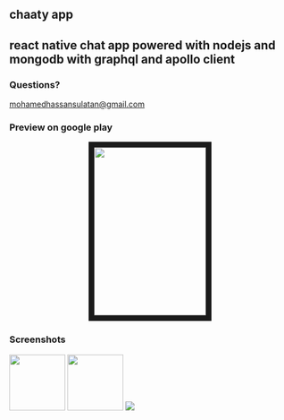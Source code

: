 ##  chaaty app 

## react native chat app powered with nodejs and mongodb with graphql and apollo client


### Questions?

mohamedhassansulatan@gmail.com

### Preview on google play

<center><a href="https://play.google.com/store/apps/details?id=com.yallachat" target="_blank"><img src="https://lh3.googleusercontent.com/9PJ3G_6P3y-tGBM6ABFkK-DHMzAG7C0Qi4KJxIfQT2ufG3PsLibAhPzvUbuhuEkWf1An=w720-h310-rw" width="200" height="300" border="10" /></a></center>

### Screenshots

<img src="https://lh3.googleusercontent.com/ZHAxfDXPMFd0781t7TR-wEcaykMJhrFwvMT_ebSro69OV9Wmt_He07aq-Y-wvLEh3Z4=w720-h310-rw" width="100">
<img src="https://lh3.googleusercontent.com/JUXLvmr8uFTXF4iRZ6XT-6EY9ssOKWONZwkH-ge-_lb7Be9tA58B4U8BJJEGDdRGs-TO=w720-h310-rw" width="100">
<img src="https://lh3.googleusercontent.com/cXlf0KK3akRPWxCxRV8rafedMH8hzE4KMwzMs-3QXIrhFYuMUt0rmXkamCjJ5w0Xmc8=w720-h310-rw"> 

